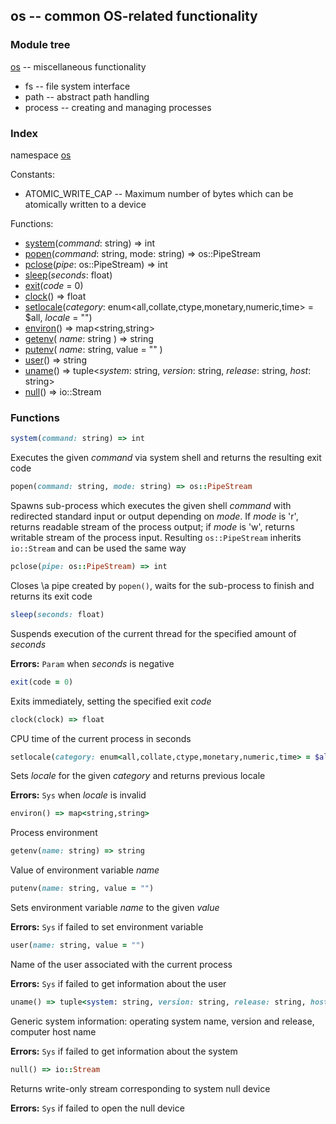 ## os -- common OS-related functionality

### Module tree

[os](#os) -- miscellaneous functionality
- fs -- file system interface
- path -- abstract path handling
- process -- creating and managing processes

### Index
namespace [os](#os)

Constants:
- ATOMIC_WRITE_CAP -- Maximum number of bytes which can be atomically written to a device

Functions:
- [system](#system)(_command_: string) => int
- [popen](#popen)(_command_: string, mode: string) => os::PipeStream
- [pclose](#pclose)(_pipe_: os::PipeStream) => int
- [sleep](#sleep)(_seconds_: float)
- [exit](#exit)(_code_ = 0)
- [clock](#clock)() => float
- [setlocale](#setlocale)(_category_: enum&lt;all,collate,ctype,monetary,numeric,time&gt; = $all, _locale_ = "")
- [environ](#environ)() => map&lt;string,string&gt;
- [getenv](#getenv)( _name_: string ) => string
- [putenv](#putenv)( _name_: string, value = "" )
- [user](#user)() => string
- [uname](#uname)() => tuple&lt;_system_: string, _version_: string, _release_: string, _host_: string&gt;
- [null](#null)() => io::Stream

<a name="os"></a>
### Functions
<a name="system"></a>
```ruby
system(command: string) => int
```
Executes the given *command* via system shell and returns the resulting exit code
<a name="popen"></a>
```ruby
popen(command: string, mode: string) => os::PipeStream
```
Spawns sub-process which executes the given shell *command* with redirected standard input or output depending on *mode*.
If *mode* is 'r', returns readable stream of the process output; if *mode* is 'w', returns writable stream of the process input.
Resulting `os::PipeStream` inherits `io::Stream` and can be used the same way
<a name="pclose"></a>
```ruby
pclose(pipe: os::PipeStream) => int
```
Closes \a pipe created by `popen()`, waits for the sub-process to finish and returns its exit code
<a name="sleep"></a>
```ruby
sleep(seconds: float)
```
Suspends execution of the current thread for the specified amount of *seconds*

**Errors:** `Param` when *seconds* is negative
<a name="exit"></a>
```ruby
exit(code = 0)
```
Exits immediately, setting the specified exit *code*
<a name="clock"></a>
```ruby
clock(clock) => float
```
CPU time of the current process in seconds
<a name="setlocale"></a>
```ruby
setlocale(category: enum<all,collate,ctype,monetary,numeric,time> = $all, locale = "") => string
```
Sets *locale* for the given *category* and returns previous locale

**Errors:** `Sys` when *locale* is invalid
<a name="environ"></a>
```ruby
environ() => map<string,string>
```
Process environment
<a name="getenv"></a>
```ruby
getenv(name: string) => string
```
Value of environment variable *name*
<a name="putenv"></a>
```ruby
putenv(name: string, value = "")
```
Sets environment variable *name* to the given *value*

**Errors:** `Sys` if failed to set environment variable
<a name="user"></a>
```ruby
user(name: string, value = "")
```
Name of the user associated with the current process

**Errors:** `Sys` if failed to get information about the user
<a name="uname"></a>
```ruby
uname() => tuple<system: string, version: string, release: string, host: string>
```
Generic system information: operating system name, version and release, computer host name

**Errors:** `Sys` if failed to get information about the system
<a name="null"></a>
```ruby
null() => io::Stream
```
Returns write-only stream corresponding to system null device

**Errors:** `Sys` if failed to open the null device
